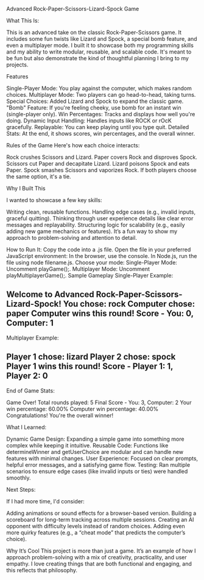 Advanced Rock-Paper-Scissors-Lizard-Spock Game

What This Is:

This is an advanced take on the classic Rock-Paper-Scissors game. It includes some fun twists like Lizard and Spock, a special bomb feature, and even a multiplayer mode. I built it to showcase both my programming skills and my ability to write modular, reusable, and scalable code. It's meant to be fun but also demonstrate the kind of thoughtful planning I bring to my projects.

Features

Single-Player Mode: You play against the computer, which makes random choices.
Multiplayer Mode: Two players can go head-to-head, taking turns.
Special Choices: Added Lizard and Spock to expand the classic game.
"Bomb" Feature: If you're feeling cheeky, use bomb for an instant win (single-player only).
Win Percentages: Tracks and displays how well you're doing.
Dynamic Input Handling: Handles inputs like ROCK or rOcK gracefully.
Replayable: You can keep playing until you type quit.
Detailed Stats: At the end, it shows scores, win percentages, and the overall winner.

Rules of the Game
Here's how each choice interacts:

Rock crushes Scissors and Lizard.
Paper covers Rock and disproves Spock.
Scissors cut Paper and decapitate Lizard.
Lizard poisons Spock and eats Paper.
Spock smashes Scissors and vaporizes Rock.
If both players choose the same option, it's a tie.

Why I Built This

I wanted to showcase a few key skills:

Writing clean, reusable functions.
Handling edge cases (e.g., invalid inputs, graceful quitting).
Thinking through user experience details like clear error messages and replayability.
Structuring logic for scalability (e.g., easily adding new game mechanics or features).
It’s a fun way to show my approach to problem-solving and attention to detail.

How to Run It:
Copy the code into a .js file.
Open the file in your preferred JavaScript environment:
In the browser, use the console.
In Node.js, run the file using node filename.js.
Choose your mode:
Single-Player Mode: Uncomment playGame();.
Multiplayer Mode: Uncomment playMultiplayerGame();.
Sample Gameplay
Single-Player Example:

Welcome to Advanced Rock-Paper-Scissors-Lizard-Spock!
You chose: rock
Computer chose: paper
Computer wins this round!
Score - You: 0, Computer: 1
---------------------------------
Multiplayer Example:

Player 1 chose: lizard
Player 2 chose: spock
Player 1 wins this round!
Score - Player 1: 1, Player 2: 0
---------------------------------
End of Game Stats:

Game Over!
Total rounds played: 5
Final Score - You: 3, Computer: 2
Your win percentage: 60.00%
Computer win percentage: 40.00%
Congratulations! You're the overall winner!

What I Learned:

Dynamic Game Design: Expanding a simple game into something more complex while keeping it intuitive.
Reusable Code: Functions like determineWinner and getUserChoice are modular and can handle new features with minimal changes.
User Experience: Focused on clear prompts, helpful error messages, and a satisfying game flow.
Testing: Ran multiple scenarios to ensure edge cases (like invalid inputs or ties) were handled smoothly.

Next Steps:

If I had more time, I'd consider:

Adding animations or sound effects for a browser-based version.
Building a scoreboard for long-term tracking across multiple sessions.
Creating an AI opponent with difficulty levels instead of random choices.
Adding even more quirky features (e.g., a “cheat mode” that predicts the computer’s choice).

Why It’s Cool
This project is more than just a game. It’s an example of how I approach problem-solving with a mix of creativity, practicality, and user empathy. I love creating things that are both functional and engaging, and this reflects that philosophy.

